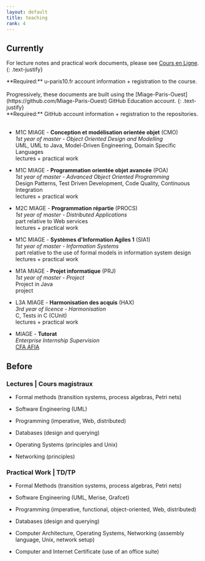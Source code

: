 ```yaml
---
layout: default
title: teaching
rank: 4
---
```


## Currently

For lecture notes and practical work documents, please see [Cours en Ligne](http://coursenligne.u-paris10.fr).
{: .text-justify}
<div class="alert alert-danger" role="alert">**Required:**
u-paris10.fr account information + registration to the course.
</div>
<br/>
Progressively, these documents are built using the [Miage-Paris-Ouest](https://github.com/Miage-Paris-Ouest) GitHub Education account.
{: .text-justify}
<div class="alert alert-danger" role="alert">**Required:**
GitHub account information + registration to the repositories.
</div><br/>

- M1C MIAGE - **Conception et modélisation orientée objet** (CMO)<br/>
    _1st year of master - Object Oriented Design and Modelling_<br/>
    UML, UML to Java, Model-Driven Engineering, Domain Specific Languages<br/>
    lectures + practical work<br/>

- M1C MIAGE - **Programmation orientée objet avancée** (POA)<br/>
    _1st year of master - Advanced Object Oriented Programming_<br/>
    Design Patterns, Test Driven Development, Code Quality, Continuous Integration<br/>
    lectures + practical work<br/>

- M2C MIAGE - **Programmation répartie** (PROCS)<br/>
    _1st year of master - Distributed Applications_<br/>
    part relative to Web services<br/>
    lectures + practical work<br/>

- M1C MIAGE - **Systèmes d'Information Agiles 1** (SIA1)<br/>
    _1st year of master - Information Systems_<br/>
    part relative to the use of formal models in information system design<br/>
    lectures + practical work<br/>

- M1A MIAGE - **Projet informatique** (PRJ)<br/>
    _1st year of master - Project_<br/>
    Project in Java<br/>
    project<br/>

- L3A MIAGE - **Harmonisation des acquis** (HAX)<br/>
    _3rd year of licence - Harmonisation_<br/>
    C, Tests in C (CUnit)<br/>
    lectures + practical work<br/>

- MIAGE - **Tutorat**<br/>
    _Enterprise Internship Supervision_<br/>
    <i class="icon-hand-right"></i> [CFA AFIA](http://www.cfa-afia.fr)<br/>

## Before

### Lectures | Cours magistraux


- Formal methods (transition systems, process algebras, Petri nets)

- Software Engineering (UML)

- Programming (imperative, Web, distributed)

- Databases (design and querying)

- Operating Systems (principles and Unix)

- Networking (principles)

### Practical Work | TD/TP

- Formal Methods (transition systems, process algebras, Petri nets)

- Software Engineering (UML, Merise, Grafcet)

- Programming (imperative, functional, object-oriented, Web, distributed)

- Databases (design and querying)

- Computer Architecture, Operating Systems, Networking (assembly language, Unix, network setup)

- Computer and Internet Certificate (use of an office suite)
